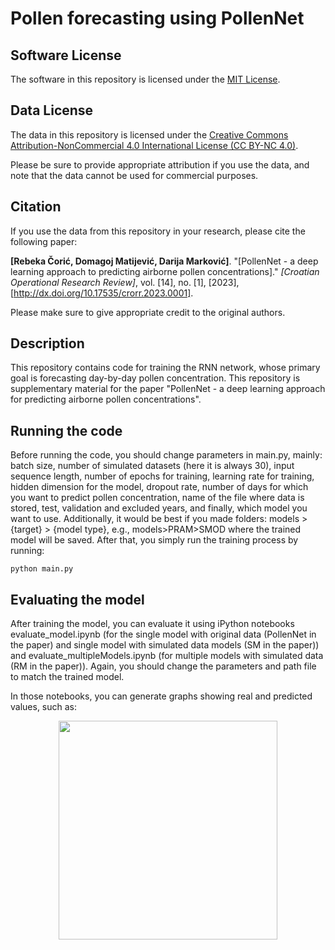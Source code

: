 # Pollen forecasting using PollenNet

## Software License
The software in this repository is licensed under the [MIT License](LICENSE).

## Data License
The data in this repository is licensed under the [Creative Commons Attribution-NonCommercial 4.0 International License (CC BY-NC 4.0)](LICENSE).

Please be sure to provide appropriate attribution if you use the data, and note that the data cannot be used for commercial purposes.

## Citation
If you use the data from this repository in your research, please cite the following paper:

**[Rebeka Čorić, Domagoj Matijević, Darija Marković]**. "[PollenNet - a deep learning approach to predicting airborne pollen concentrations]." *[Croatian Operational Research Review]*, vol. [14], no. [1], [2023], [http://dx.doi.org/10.17535/crorr.2023.0001]. 

Please make sure to give appropriate credit to the original authors.

## Description

This repository contains code for training the RNN network, whose primary goal is forecasting day-by-day pollen concentration. 
This repository is supplementary material for the paper "PollenNet - a deep learning approach for predicting airborne pollen concentrations".

## Running the code
Before running the code, you should change parameters in main.py, mainly: batch size, number of simulated datasets (here it is always 30), input sequence length, number of epochs for training, learning rate for training, hidden dimension for the model, dropout rate, number of days for which you want to predict pollen concentration, name of the file where data is stored, test, validation and excluded years, and finally, which model you want to use.
Additionally, it would be best if you made folders: models > {target} > {model type}, e.g., models>PRAM>SMOD where the trained model will be saved. After that, you simply run the training process by running:  
```
python main.py
```

## Evaluating the model
After training the model, you can evaluate it using iPython notebooks evaluate_model.ipynb (for the single model with original data (PollenNet in the paper) and single model with simulated data models (SM in the paper)) and evaluate_multipleModels.ipynb (for multiple models with simulated data (RM in the paper)). Again, you should change the parameters and path file to match the trained model.

In those notebooks, you can generate graphs showing real and predicted values, such as:
<p align="center"><img src="https://github.com/dmatijev/polen_forcasting/blob/main/images/real_predicted_2020_2021_SMSD.jpg?raw=true" width="350" ></p>

<!--Koliko u sirinu ici? Trebam li napisati da imamo 3 modela, da imamo attention? Treba li pisati i sto je u kojem fileu? npr. da se pomocu simulate data simuliraju podaci za SMSD i MMSD? -->
